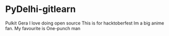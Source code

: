 # PyDelhi-gitlearn
Pulkit Gera
I love doing open source
This is for hacktoberfest
Im a big anime fan. My favourite is One-punch man
